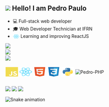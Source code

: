 ## <img src="https://emojis.slackmojis.com/emojis/images/1613122594/12618/party_blob.gif?1613122594" width="28"> Hello! I am Pedro Paulo

- 💻 Full-stack web developer
- 🎓 Web Developer Technician at IFRN
- <img align="center" alt="Pedro-React" height="15" width="20" src="https://raw.githubusercontent.com/devicons/devicon/master/icons/react/react-original.svg"> Learning and improving ReactJS

<div align="left">
  <img height="180em" src="https://github-readme-stats.vercel.app/api?username=pedropauloo&show_icons=true&include_all_commits=true&count_private=true&disable_animations=false&bg_color=0D1117&hide_border=true&icon_color=C9D1D9&title_color=7A0135&text_color=C9D1D9"/>
</div>
<div align="left">
  <img height="180em" src="https://github-readme-stats.vercel.app/api/top-langs/?username=pedropauloo&layout=compact&langs_count=8&&bg_color=0D1117&hide_border=true&icon_color=C9D1D9&title_color=7A0135&text_color=C9D1D9&hide_title=true"/>
</div>
<div align="left">
  <img height="180em" src="https://github-readme-streak-stats.herokuapp.com?user=pedropauloo&hide_border=true&date_format=M%20j%5B%2C%20Y%5D&background=0D1117&dates=C9D1D9&ring=7A0135&fire=7A0135&currStreakNum=C9D1D9&currStreakLabel=C9D1D9&sideNums=7A0135"/> 
</div>
  
  
<div style="display: inline_block"><br>
  <img align="center" alt="Pedro-Js" height="30" width="40" src="https://raw.githubusercontent.com/devicons/devicon/master/icons/javascript/javascript-plain.svg">
  <img align="center" alt="Pedro-React" height="30" width="40" src="https://raw.githubusercontent.com/devicons/devicon/master/icons/react/react-original.svg">
  <img align="center" alt="Pedro-HTML" height="30" width="40" src="https://raw.githubusercontent.com/devicons/devicon/master/icons/html5/html5-original.svg">
  <img align="center" alt="Pedro-CSS" height="30" width="40" src="https://raw.githubusercontent.com/devicons/devicon/master/icons/css3/css3-original.svg">
  <img align="center" alt="Pedro-Python" height="30" width="40" src="https://raw.githubusercontent.com/devicons/devicon/master/icons/python/python-original.svg">
  <img align="center" alt="Pedro-PHP" height="40" width="50" src="https://cdn.jsdelivr.net/gh/devicons/devicon/icons/php/php-plain.svg">
</div>
  
##
 
<div> 
  <a href="https://www.instagram.com/_peedropauloo/" target="_blank"><img src="https://img.shields.io/badge/-_peedropauloo-%23E4405F?style=for-the-badge&logo=instagram&logoColor=white" target="_blank"></a>
  <a href = "mailto:pedropaulolucas@hotmail.com"><img src="https://img.shields.io/badge/pedropaulolucas@hotmail.com-0078D4?style=for-the-badge&logo=microsoft-outlook&logoColor=white" target="_blank"></a>
  <a href="https://www.linkedin.com/in/pedro-pauloo" target="_blank"><img src="https://img.shields.io/badge/-PedroPaulo-%230077B5?style=for-the-badge&logo=linkedin&logoColor=white" target="_blank"></a> 
  
  ![Snake animation](https://github.com/pedropauloo/pedropauloo/blob/output/github-contribution-grid-snake.svg)
</div>
